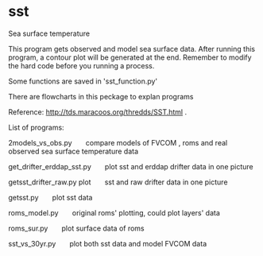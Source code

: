 sst
===

Sea surface temperature 

This program gets observed  and  model sea surface data. After running this program, a contour plot will be generated at
the end.
Remember to modify the hard code before you running a process.

Some functions are saved in 'sst_function.py'

There are flowcharts in this peckage to explan programs 

Reference:  http://tds.maracoos.org/thredds/SST.html .

List of programs:


2models_vs_obs.py         &nbsp;&nbsp;&nbsp;&nbsp;&nbsp;        compare models of FVCOM , roms and real observed sea surface temperature data

get_drifter_erddap_sst.py    &nbsp;&nbsp;&nbsp;&nbsp;&nbsp;     plot sst and erddap drifter data in one picture

getsst_drifter_raw.py plot   &nbsp;&nbsp;&nbsp;&nbsp;&nbsp;     sst and raw drifter data in one picture

getsst.py             &nbsp;&nbsp;&nbsp;&nbsp;&nbsp;            plot sst data

roms_model.py          &nbsp;&nbsp;&nbsp;&nbsp;&nbsp;           original roms' plotting, could plot layers' data

roms_sur.py              &nbsp;&nbsp;&nbsp;&nbsp;&nbsp;         plot surface data of roms

sst_vs_30yr.py              &nbsp;&nbsp;&nbsp;&nbsp;&nbsp;      plot both sst data and model FVCOM data 

